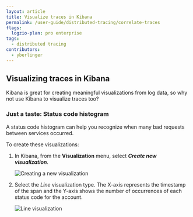 ```yaml
---
layout: article
title: Visualize traces in Kibana
permalink: /user-guide/distributed-tracing/correlate-traces
flags:
  logzio-plan: pro enterprise
tags:
  - distributed tracing
contributors:
  - yberlinger
---
```


## Visualizing traces in Kibana

Kibana is great for creating meaningful visualizations from log data, so why not use Kibana to visualize traces too? 
  
  
### Just a taste: Status code histogram

A status code histogram can help you recognize when many bad requests between services occurred.

To create these visualizations:

1. In Kibana, from the **Visualization** menu, select **_Create new visualization_**.

    ![Creating a new visualization](https://dytvr9ot2sszz.cloudfront.net/logz-docs/distributed-tracing/kibana_histogram.png)

2. Select the *Line* visualization type. 
    The X-axis represents the timestamp of the span and the Y-axis shows the number of occurrences of each status code for the account.

    ![Line visualization](https://dytvr9ot2sszz.cloudfront.net/logz-docs/distributed-tracing/kibana_line_vis.png)

